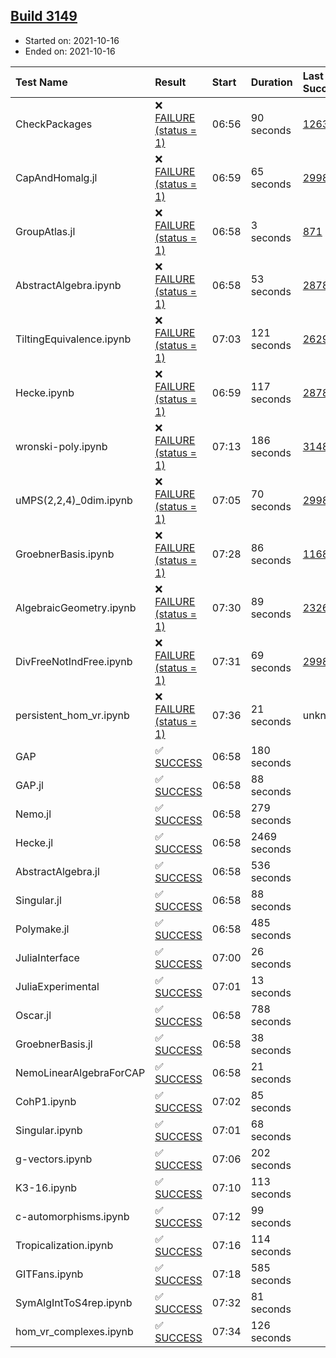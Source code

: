 ## [Build 3149](https://oscarci.mathematik.uni-kl.de/job/oscar-stable/3149/)

* Started on: 2021-10-16
* Ended on: 2021-10-16

| Test Name    | Result | Start | Duration | Last Success | First Failure |
|:-------------|:-------|:------|:---------|:-------------|:--------------|
| CheckPackages | ❌ [FAILURE (status = 1)](https://oscarci.mathematik.uni-kl.de/job/oscar-stable/3149/artifact/logs/build-3149/CheckPackages.log) | 06:56 | 90 seconds | [1263](https://oscarci.mathematik.uni-kl.de/job/oscar-stable/1263/) | [1264](https://oscarci.mathematik.uni-kl.de/job/oscar-stable/1264/) |
| CapAndHomalg.jl | ❌ [FAILURE (status = 1)](https://oscarci.mathematik.uni-kl.de/job/oscar-stable/3149/artifact/logs/build-3149/CapAndHomalg.jl.log) | 06:59 | 65 seconds | [2998](https://oscarci.mathematik.uni-kl.de/job/oscar-stable/2998/) | [2999](https://oscarci.mathematik.uni-kl.de/job/oscar-stable/2999/) |
| GroupAtlas.jl | ❌ [FAILURE (status = 1)](https://oscarci.mathematik.uni-kl.de/job/oscar-stable/3149/artifact/logs/build-3149/GroupAtlas.jl.log) | 06:58 | 3 seconds | [871](https://oscarci.mathematik.uni-kl.de/job/oscar-stable/871/) | [872](https://oscarci.mathematik.uni-kl.de/job/oscar-stable/872/) |
| AbstractAlgebra.ipynb | ❌ [FAILURE (status = 1)](https://oscarci.mathematik.uni-kl.de/job/oscar-stable/3149/artifact/logs/build-3149/AbstractAlgebra.ipynb.log) | 06:58 | 53 seconds | [2878](https://oscarci.mathematik.uni-kl.de/job/oscar-stable/2878/) | [2879](https://oscarci.mathematik.uni-kl.de/job/oscar-stable/2879/) |
| TiltingEquivalence.ipynb | ❌ [FAILURE (status = 1)](https://oscarci.mathematik.uni-kl.de/job/oscar-stable/3149/artifact/logs/build-3149/TiltingEquivalence.ipynb.log) | 07:03 | 121 seconds | [2629](https://oscarci.mathematik.uni-kl.de/job/oscar-stable/2629/) | [2630](https://oscarci.mathematik.uni-kl.de/job/oscar-stable/2630/) |
| Hecke.ipynb | ❌ [FAILURE (status = 1)](https://oscarci.mathematik.uni-kl.de/job/oscar-stable/3149/artifact/logs/build-3149/Hecke.ipynb.log) | 06:59 | 117 seconds | [2878](https://oscarci.mathematik.uni-kl.de/job/oscar-stable/2878/) | [2879](https://oscarci.mathematik.uni-kl.de/job/oscar-stable/2879/) |
| wronski-poly.ipynb | ❌ [FAILURE (status = 1)](https://oscarci.mathematik.uni-kl.de/job/oscar-stable/3149/artifact/logs/build-3149/wronski-poly.ipynb.log) | 07:13 | 186 seconds | [3148](https://oscarci.mathematik.uni-kl.de/job/oscar-stable/3148/) | [3149](https://oscarci.mathematik.uni-kl.de/job/oscar-stable/3149/) |
| uMPS(2,2,4)_0dim.ipynb | ❌ [FAILURE (status = 1)](https://oscarci.mathematik.uni-kl.de/job/oscar-stable/3149/artifact/logs/build-3149/uMPS-2-2-4-_0dim.ipynb.log) | 07:05 | 70 seconds | [2998](https://oscarci.mathematik.uni-kl.de/job/oscar-stable/2998/) | [2999](https://oscarci.mathematik.uni-kl.de/job/oscar-stable/2999/) |
| GroebnerBasis.ipynb | ❌ [FAILURE (status = 1)](https://oscarci.mathematik.uni-kl.de/job/oscar-stable/3149/artifact/logs/build-3149/GroebnerBasis.ipynb.log) | 07:28 | 86 seconds | [1168](https://oscarci.mathematik.uni-kl.de/job/oscar-stable/1168/) | [1169](https://oscarci.mathematik.uni-kl.de/job/oscar-stable/1169/) |
| AlgebraicGeometry.ipynb | ❌ [FAILURE (status = 1)](https://oscarci.mathematik.uni-kl.de/job/oscar-stable/3149/artifact/logs/build-3149/AlgebraicGeometry.ipynb.log) | 07:30 | 89 seconds | [2326](https://oscarci.mathematik.uni-kl.de/job/oscar-stable/2326/) | [2327](https://oscarci.mathematik.uni-kl.de/job/oscar-stable/2327/) |
| DivFreeNotIndFree.ipynb | ❌ [FAILURE (status = 1)](https://oscarci.mathematik.uni-kl.de/job/oscar-stable/3149/artifact/logs/build-3149/DivFreeNotIndFree.ipynb.log) | 07:31 | 69 seconds | [2998](https://oscarci.mathematik.uni-kl.de/job/oscar-stable/2998/) | [2999](https://oscarci.mathematik.uni-kl.de/job/oscar-stable/2999/) |
| persistent_hom_vr.ipynb | ❌ [FAILURE (status = 1)](https://oscarci.mathematik.uni-kl.de/job/oscar-stable/3149/artifact/logs/build-3149/persistent_hom_vr.ipynb.log) | 07:36 | 21 seconds | unknown | unknown |
| GAP | ✅ [SUCCESS](https://oscarci.mathematik.uni-kl.de/job/oscar-stable/3149/artifact/logs/build-3149/GAP.log) | 06:58 | 180 seconds |  |  |
| GAP.jl | ✅ [SUCCESS](https://oscarci.mathematik.uni-kl.de/job/oscar-stable/3149/artifact/logs/build-3149/GAP.jl.log) | 06:58 | 88 seconds |  |  |
| Nemo.jl | ✅ [SUCCESS](https://oscarci.mathematik.uni-kl.de/job/oscar-stable/3149/artifact/logs/build-3149/Nemo.jl.log) | 06:58 | 279 seconds |  |  |
| Hecke.jl | ✅ [SUCCESS](https://oscarci.mathematik.uni-kl.de/job/oscar-stable/3149/artifact/logs/build-3149/Hecke.jl.log) | 06:58 | 2469 seconds |  |  |
| AbstractAlgebra.jl | ✅ [SUCCESS](https://oscarci.mathematik.uni-kl.de/job/oscar-stable/3149/artifact/logs/build-3149/AbstractAlgebra.jl.log) | 06:58 | 536 seconds |  |  |
| Singular.jl | ✅ [SUCCESS](https://oscarci.mathematik.uni-kl.de/job/oscar-stable/3149/artifact/logs/build-3149/Singular.jl.log) | 06:58 | 88 seconds |  |  |
| Polymake.jl | ✅ [SUCCESS](https://oscarci.mathematik.uni-kl.de/job/oscar-stable/3149/artifact/logs/build-3149/Polymake.jl.log) | 06:58 | 485 seconds |  |  |
| JuliaInterface | ✅ [SUCCESS](https://oscarci.mathematik.uni-kl.de/job/oscar-stable/3149/artifact/logs/build-3149/JuliaInterface.log) | 07:00 | 26 seconds |  |  |
| JuliaExperimental | ✅ [SUCCESS](https://oscarci.mathematik.uni-kl.de/job/oscar-stable/3149/artifact/logs/build-3149/JuliaExperimental.log) | 07:01 | 13 seconds |  |  |
| Oscar.jl | ✅ [SUCCESS](https://oscarci.mathematik.uni-kl.de/job/oscar-stable/3149/artifact/logs/build-3149/Oscar.jl.log) | 06:58 | 788 seconds |  |  |
| GroebnerBasis.jl | ✅ [SUCCESS](https://oscarci.mathematik.uni-kl.de/job/oscar-stable/3149/artifact/logs/build-3149/GroebnerBasis.jl.log) | 06:58 | 38 seconds |  |  |
| NemoLinearAlgebraForCAP | ✅ [SUCCESS](https://oscarci.mathematik.uni-kl.de/job/oscar-stable/3149/artifact/logs/build-3149/NemoLinearAlgebraForCAP.log) | 06:58 | 21 seconds |  |  |
| CohP1.ipynb | ✅ [SUCCESS](https://oscarci.mathematik.uni-kl.de/job/oscar-stable/3149/artifact/logs/build-3149/CohP1.ipynb.log) | 07:02 | 85 seconds |  |  |
| Singular.ipynb | ✅ [SUCCESS](https://oscarci.mathematik.uni-kl.de/job/oscar-stable/3149/artifact/logs/build-3149/Singular.ipynb.log) | 07:01 | 68 seconds |  |  |
| g-vectors.ipynb | ✅ [SUCCESS](https://oscarci.mathematik.uni-kl.de/job/oscar-stable/3149/artifact/logs/build-3149/g-vectors.ipynb.log) | 07:06 | 202 seconds |  |  |
| K3-16.ipynb | ✅ [SUCCESS](https://oscarci.mathematik.uni-kl.de/job/oscar-stable/3149/artifact/logs/build-3149/K3-16.ipynb.log) | 07:10 | 113 seconds |  |  |
| c-automorphisms.ipynb | ✅ [SUCCESS](https://oscarci.mathematik.uni-kl.de/job/oscar-stable/3149/artifact/logs/build-3149/c-automorphisms.ipynb.log) | 07:12 | 99 seconds |  |  |
| Tropicalization.ipynb | ✅ [SUCCESS](https://oscarci.mathematik.uni-kl.de/job/oscar-stable/3149/artifact/logs/build-3149/Tropicalization.ipynb.log) | 07:16 | 114 seconds |  |  |
| GITFans.ipynb | ✅ [SUCCESS](https://oscarci.mathematik.uni-kl.de/job/oscar-stable/3149/artifact/logs/build-3149/GITFans.ipynb.log) | 07:18 | 585 seconds |  |  |
| SymAlgIntToS4rep.ipynb | ✅ [SUCCESS](https://oscarci.mathematik.uni-kl.de/job/oscar-stable/3149/artifact/logs/build-3149/SymAlgIntToS4rep.ipynb.log) | 07:32 | 81 seconds |  |  |
| hom_vr_complexes.ipynb | ✅ [SUCCESS](https://oscarci.mathematik.uni-kl.de/job/oscar-stable/3149/artifact/logs/build-3149/hom_vr_complexes.ipynb.log) | 07:34 | 126 seconds |  |  |
